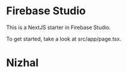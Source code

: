 # Firebase Studio

This is a NextJS starter in Firebase Studio.

To get started, take a look at src/app/page.tsx.
# Nizhal
